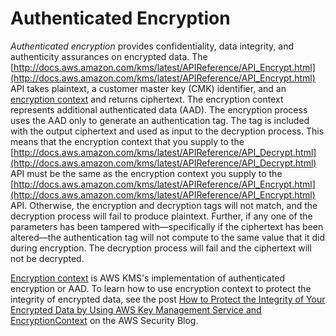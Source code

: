 # Authenticated Encryption<a name="crypto_authen"></a>

*Authenticated encryption* provides confidentiality, data integrity, and authenticity assurances on encrypted data\. The [http://docs.aws.amazon.com/kms/latest/APIReference/API_Encrypt.html](http://docs.aws.amazon.com/kms/latest/APIReference/API_Encrypt.html) API takes plaintext, a customer master key \(CMK\) identifier, and an [encryption context](encryption-context.md) and returns ciphertext\. The encryption context represents additional authenticated data \(AAD\)\. The encryption process uses the AAD only to generate an authentication tag\. The tag is included with the output ciphertext and used as input to the decryption process\. This means that the encryption context that you supply to the [http://docs.aws.amazon.com/kms/latest/APIReference/API_Decrypt.html](http://docs.aws.amazon.com/kms/latest/APIReference/API_Decrypt.html) API must be the same as the encryption context you supply to the [http://docs.aws.amazon.com/kms/latest/APIReference/API_Encrypt.html](http://docs.aws.amazon.com/kms/latest/APIReference/API_Encrypt.html) API\. Otherwise, the encryption and decryption tags will not match, and the decryption process will fail to produce plaintext\. Further, if any one of the parameters has been tampered with—specifically if the ciphertext has been altered—the authentication tag will not compute to the same value that it did during encryption\. The decryption process will fail and the ciphertext will not be decrypted\.

[Encryption context](encryption-context.md) is AWS KMS's implementation of authenticated encryption or AAD\. To learn how to use encryption context to protect the integrity of encrypted data, see the post [How to Protect the Integrity of Your Encrypted Data by Using AWS Key Management Service and EncryptionContext](https://aws.amazon.com/blogs/security/how-to-protect-the-integrity-of-your-encrypted-data-by-using-aws-key-management-service-and-encryptioncontext/) on the AWS Security Blog\.